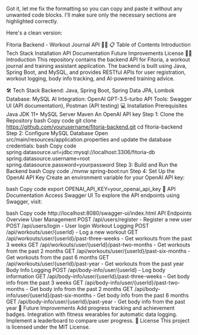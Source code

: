 
Got it, let me fix the formatting so you can copy and paste it without any unwanted code blocks. I'll make sure only the necessary sections are highlighted correctly.

Here's a clean version:

Fitoria Backend - Workout Journal API 💪📝
📋 Table of Contents
Introduction
Tech Stack
Installation
API Documentation
Future Improvements
License
🏋️‍♂️ Introduction
This repository contains the backend API for Fitoria, a workout journal and training assistant application. The backend is built using Java, Spring Boot, and MySQL, and provides RESTful APIs for user registration, workout logging, body info tracking, and AI-powered training advice.

🛠️ Tech Stack
Backend: Java, Spring Boot, Spring Data JPA, Lombok
Database: MySQL
AI Integration: OpenAI GPT-3.5-turbo API
Tools: Swagger UI (API documentation), Postman (API testing)
💻 Installation
Prerequisites
Java JDK 11+
MySQL Server
Maven
An OpenAI API key
Step 1: Clone the Repository
bash
Copy code
git clone https://github.com/yourusername/fitoria-backend.git
cd fitoria-backend
Step 2: Configure MySQL Database
Open src/main/resources/application.properties and update the database credentials:
bash
Copy code
spring.datasource.url=jdbc:mysql://localhost:3306/fitoria-db
spring.datasource.username=root
spring.datasource.password=yourpassword
Step 3: Build and Run the Backend
bash
Copy code
./mvnw spring-boot:run
Step 4: Set Up the OpenAI API Key
Create an environment variable for your OpenAI API key:

bash
Copy code
export OPENAI_API_KEY=your_openai_api_key
📄 API Documentation
Access Swagger UI
To explore the API endpoints using Swagger, visit:

bash
Copy code
http://localhost:8080/swagger-ui/index.html
API Endpoints Overview
User Management
POST /api/users/register - Register a new user
POST /api/users/login - User login
Workout Logging
POST /api/workouts/user/{userId} - Log a new workout
GET /api/workouts/user/{userId}/past-three-weeks - Get workouts from the past 3 weeks
GET /api/workouts/user/{userId}/past-two-months - Get workouts from the past 2 months
GET /api/workouts/user/{userId}/past-six-months - Get workouts from the past 6 months
GET /api/workouts/user/{userId}/past-year - Get workouts from the past year
Body Info Logging
POST /api/body-info/user/{userId} - Log body information
GET /api/body-info/user/{userId}/past-three-weeks - Get body info from the past 3 weeks
GET /api/body-info/user/{userId}/past-two-months - Get body info from the past 2 months
GET /api/body-info/user/{userId}/past-six-months - Get body info from the past 6 months
GET /api/body-info/user/{userId}/past-year - Get body info from the past year
🌟 Future Improvements
Add progress tracking and achievement badges.
Integration with fitness wearables for automatic data logging.
Implement a leaderboard to compare user progress.
📝 License
This project is licensed under the MIT License.
